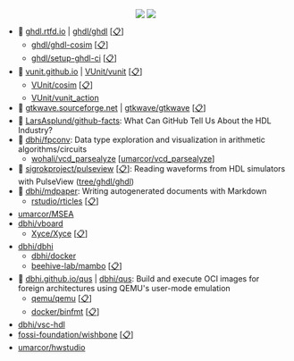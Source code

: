 <p align="center">
  <img align="center" src="https://github-readme-stats.vercel.app/api?username=umarcor&show_icons=true&title_color=63cda9&icon_color=63cda9"/>
  <img align="center" src="https://github-readme-stats.vercel.app/api/top-langs/?username=umarcor&layout=compact&title_color=63cda9"/>
</p>

- 📔 [ghdl.rtfd.io](https://ghdl.rtfd.io) | [ghdl/ghdl](https://github.com/ghdl/ghdl) [[📋](https://github.com/umarcor/ghdl)]
  - [ghdl/ghdl-cosim](https://github.com/ghdl/ghdl-cosim) [[📋](https://github.com/umarcor/ghdl-cosim)]
  - [ghdl/setup-ghdl-ci](https://github.com/ghdl/setup-ghdl-ci) [[📋](https://github.com/umarcor/setup-ghdl-ci)]
- 📔 [vunit.github.io](https://vunit.github.io) | [VUnit/vunit](https://github.com/VUnit/vunit) [[📋](https://github.com/dbhi/vunit)]
  - [VUnit/cosim](https://github.com/VUnit/cosim) [[📋](https://github.com/umarcor/vunit-cosim)]
  - [VUnit/vunit_action](https://github.com/VUnit/vunit_action)
- 📔 [gtkwave.sourceforge.net](http://gtkwave.sourceforge.net/) | [gtkwave/gtkwave](https://github.com/gtkwave/gtkwave) [[📋](https://github.com/umarcor/gtkwave)]
- 📃 [LarsAsplund/github-facts](https://github.com/LarsAsplund/github-facts): What Can GitHub Tell Us About the HDL Industry?
- 📓 [dbhi/fpconv](https://github.com/dbhi/fpconv): Data type exploration and visualization in arithmetic algorithms/circuits
  - [wohali/vcd_parsealyze](https://github.com/wohali/vcd_parsealyze) [[umarcor/vcd_parsealyze](https://github.com/umarcor/vcd_parsealyze)]
- 📓 [sigrokproject/pulseview](https://github.com/sigrokproject/pulseview) [[📋](https://github.com/umarcor/pulseview)]: Reading waveforms from HDL simulators with PulseView ([tree/ghdl/ghdl](https://github.com/umarcor/pulseview/tree/ghdl/ghdl))
- 📓 [dbhi/mdpaper](https://github.com/dbhi/mdpaper): Writing autogenerated documents with Markdown
  - [rstudio/rticles](https://github.com/rstudio/rticles) [[📋](https://github.com/umarcor/rticles)]
- [umarcor/MSEA](https://github.com/umarcor/MSEA)
- [dbhi/vboard](https://github.com/dbhi/vboard)
  - [Xyce/Xyce](https://github.com/Xyce/Xyce) [[📋](https://github.com/umarcor/Xyce)]
- [dbhi/dbhi](https://github.com/dbhi/dbhi)
  - [dbhi/docker](https://github.com/dbhi/docker)
  - [beehive-lab/mambo](https://github.com/beehive-lab/mambo) [[📋](https://github.com/umarcor/mambo)]
- 📓 [dbhi.github.io/qus](https://dbhi.github.io/qus/) | [dbhi/qus](https://github.com/dbhi/qus): Build and execute OCI images for foreign architectures using QEMU's user-mode emulation
  - [qemu/qemu](https://github.com/qemu/qemu) [[📋](https://github.com/umarcor/qemu)]
  - [docker/binfmt](https://github.com/docker/binfmt) [[📋](https://github.com/umarcor/binfmt)]
- [dbhi/vsc-hdl](https://github.com/dbhi/vsc-hdl)
- [fossi-foundation/wishbone](https://github.com/fossi-foundation/wishbone) [[📋](https://github.com/umarcor/wishbone)]
- [umarcor/hwstudio](https://github.com/umarcor/hwstudio)

<!--
### Hi there 👋

**umarcor/umarcor** is a ✨ _special_ ✨ repository because its `README.md` (this file) appears on your GitHub profile.

Here are some ideas to get you started:

- 🔭 I’m currently working on ...
- 🌱 I’m currently learning ...
- 👯 I’m looking to collaborate on ...
- 🤔 I’m looking for help with ...
- 💬 Ask me about ...
- 📫 How to reach me: ...
- 😄 Pronouns: ...
- ⚡ Fun fact: ...
-->
